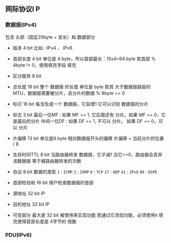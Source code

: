 ##  网际协议I P 
###   数据报(IPv4)
包含 头部（固定20byte + 变长）和 数据部分

* 版本
4 bit
比如 : IPv4 、 IPv6 

* 首部长度
4 bit
单位是 4 byte，所以首部最长：15x4=64 byte
若首部 % 4byte != 0，使用填充字段 填充

* 区分服务 
8 bit



* 总长度
16 bit
整个 数据报 的长度
单位是 byte
若其 大于数据链路层的 MTU，数据报需要被分片，且分片的数据 % 8byte == 0



* 标识
16 bit
每当生成一个 数据报，它自增1
它可以识别 数据报的分片



* 标志
3 bit
最后一位MF : 如果 MF == 1, 它后面还有 分片。如果 MF == 0，它是最后的分片
中间一位DF : 如果 DF == 1, 不可以 分片。 如果 DF == 0，可以 分片 

* 片偏移 
13 bit
单位是8 byte
相对数据报开头的偏移
片偏移 = 当前分片的位置 / 8



* 生存时间TTL 
8 bit
当路由器转发 数据报，它子减1
当它==0，路由器会丢弃该数据报
等于被路由器转发的次数

* 协议 
8 bit
数据的类型
`1` : `ICMP` 
`2` : `IGMP` 
`6` : `TCP` 
`17` : `UDP` 
`41` : `IPv6` 
`89` : `OSPE` 



* 首部检验和 
16 bit
用户检查数据报的首部



* 源地址 
32 bit
IP



* 目的地址 
32 bit
IP



* 可变部分 
最大是 32 bit
被使用来实现功能
若通过它添加功能，必须使用`0` 填充使得首部长度是 4字节的 倍数




###   PDU(IPv6)

